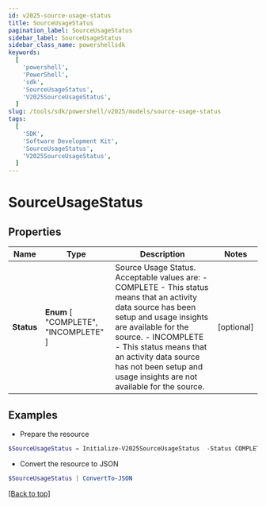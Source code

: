 ```yaml
---
id: v2025-source-usage-status
title: SourceUsageStatus
pagination_label: SourceUsageStatus
sidebar_label: SourceUsageStatus
sidebar_class_name: powershellsdk
keywords:
  [
    'powershell',
    'PowerShell',
    'sdk',
    'SourceUsageStatus',
    'V2025SourceUsageStatus',
  ]
slug: /tools/sdk/powershell/v2025/models/source-usage-status
tags:
  [
    'SDK',
    'Software Development Kit',
    'SourceUsageStatus',
    'V2025SourceUsageStatus',
  ]
---
```


# SourceUsageStatus

## Properties

| Name | Type | Description | Notes |
| --- | --- | --- | --- |
| **Status** | **Enum** [ "COMPLETE", "INCOMPLETE" ] | Source Usage Status. Acceptable values are: - COMPLETE - This status means that an activity data source has been setup and usage insights are available for the source. - INCOMPLETE - This status means that an activity data source has not been setup and usage insights are not available for the source. | [optional] |

## Examples

- Prepare the resource

```powershell
$SourceUsageStatus = Initialize-V2025SourceUsageStatus  -Status COMPLETE
```

- Convert the resource to JSON

```powershell
$SourceUsageStatus | ConvertTo-JSON
```

[[Back to top]](#)
